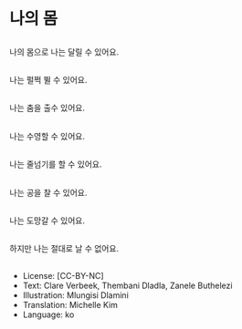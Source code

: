 # 나의 몸

##
나의 몸으로 나는 달릴 수 있어요.

##
나는 펄쩍 뛸 수 있어요.

##
나는 춤을 출수 있어요.

##
나는 수영할 수 있어요.

##
나는 줄넘기를 할 수 있어요.

##
나는 공을 찰 수 있어요.

##
나는 도망갈 수 있어요.

##
하지만 나는 절대로 날 수 없어요.

##
* License: [CC-BY-NC]
* Text: Clare Verbeek, Thembani Dladla, Zanele Buthelezi
* Illustration: Mlungisi Dlamini
* Translation: Michelle Kim
* Language: ko
